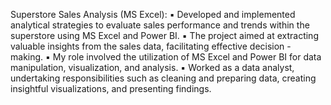 Superstore Sales Analysis (MS Excel):
▪ Developed and implemented analytical strategies to evaluate sales performance and trends within 
the superstore using MS Excel and Power BI.
▪ The project aimed at extracting valuable insights from the sales data, facilitating effective decision -
making.
▪ My role involved the utilization of MS Excel and Power BI for data manipulation, visualization, and analysis.
▪ Worked as a data analyst, undertaking responsibilities such as cleaning and preparing data, creating 
insightful visualizations, and presenting findings.
